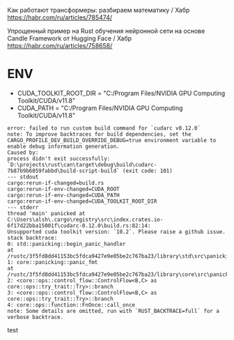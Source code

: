Как работают трансформеры: разбираем математику / Хабр
https://habr.com/ru/articles/785474/

Упрощенный пример на Rust обучения нейронной сети на основе Candle Framework от Hugging Face / Хабр
https://habr.com/ru/articles/758658/


# ENV
- CUDA_TOOLKIT_ROOT_DIR = "C:/Program Files/NVIDIA GPU Computing Toolkit/CUDA/v11.8"
- CUDA_PATH = "C:/Program Files/NVIDIA GPU Computing Toolkit/CUDA/v11.8"

```
error: failed to run custom build command for `cudarc v0.12.0`
note: To improve backtraces for build dependencies, set the CARGO_PROFILE_DEV_BUILD_OVERRIDE_DEBUG=true environment variable to enable debug information generation.
Caused by:
process didn't exit successfully: `D:\projects\rust\can\target\debug\build\cudarc-7b87b9b6059fabbd\build-script-build` (exit code: 101)
--- stdout
cargo:rerun-if-changed=build.rs
cargo:rerun-if-env-changed=CUDA_ROOT
cargo:rerun-if-env-changed=CUDA_PATH
cargo:rerun-if-env-changed=CUDA_TOOLKIT_ROOT_DIR
--- stderr
thread 'main' panicked at C:\Users\alsh\.cargo\registry\src\index.crates.io-6f17d22bba15001f\cudarc-0.12.0\build.rs:82:14:
Unsupported cuda toolkit version: `10.2`. Please raise a github issue.
stack backtrace:
0: std::panicking::begin_panic_handler
at /rustc/3f5fd8dd41153bc5fdca9427e9e05be2c767ba23/library\std\src\panicking.rs:652
1: core::panicking::panic_fmt
at /rustc/3f5fd8dd41153bc5fdca9427e9e05be2c767ba23/library\core\src\panicking.rs:72
2: <core::ops::control_flow::ControlFlow<B,C> as core::ops::try_trait::Try>::branch
3: <core::ops::control_flow::ControlFlow<B,C> as core::ops::try_trait::Try>::branch
4: core::ops::function::FnOnce::call_once
note: Some details are omitted, run with `RUST_BACKTRACE=full` for a verbose backtrace.
```
test

